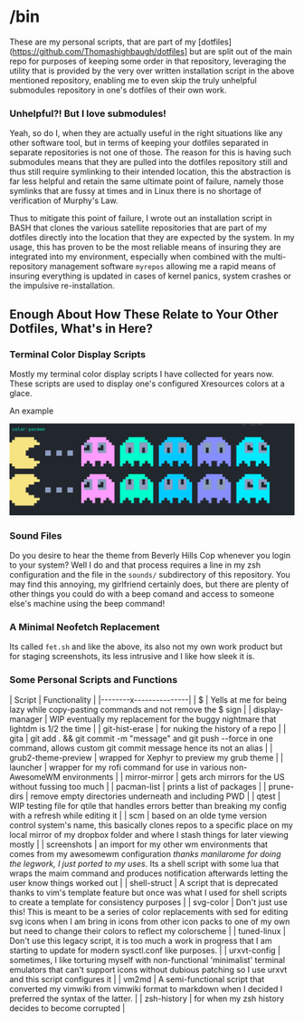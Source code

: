 # /bin

These are my personal scripts, that are part of my [dotfiles](https://github.com/Thomashighbaugh/dotfiles] but are split out of the main repo for purposes of keeping some order in that repository, leveraging the utility that is provided by the very over written installation script in the above mentioned repository, enabling me to even skip the truly unhelpful submodules repository in one's dotfiles of their own work.

### Unhelpful?! But I love submodules!

Yeah, so do I, when they are actually useful in the right situations like any other software tool, but in terms of keeping your dotfiles separated in separate repositories is not one of those. The reason for this is having such submodules means that they are pulled into the dotfiles repository still and thus still require symlinking to their intended location, this the abstraction is far less helpful and retain the same ultimate point of failure, namely those symlinks that are fussy at times and in Linux there is no shortage of verification of Murphy's Law.

Thus to mitigate this point of failure, I wrote out an installation script in BASH that clones the various satellite repositories that are part of my dotfiles directly into the location that they are expected by the system. In my usage, this has proven to be the most reliable means of insuring they are integrated into my environment, especially when combined with the multi-repository management software `myrepos` allowing me a rapid means of insuring everything is updated in cases of kernel panics, system crashes or the impulsive re-installation.

## Enough About How These Relate to Your Other Dotfiles, What's in Here?

### Terminal Color Display Scripts

Mostly my terminal color display scripts I have collected for years now. These scripts are used to display one's configured Xresources colors at a glace.

An example

![Color Ghosts Script](./images/screenshot.png)

### Sound Files

Do you desire to hear the theme from Beverly Hills Cop whenever you login to your system? Well I do and that process requires a line in my zsh configuration and the file in the `sounds/` subdirectory of this repository. You may find this annoying, my girlfriend certainly does, but there are plenty of other things you could do with a beep comand and access to someone else's machine using the beep command!

### A Minimal Neofetch Replacement

Its called `fet.sh` and like the above, its also not my own work product but for staging screenshots, its less intrusive and I like how sleek it is.

### Some Personal Scripts and Functions

| Script | Functionality |
|--------x---------------|
| $ | Yells at me for being lazy while copy-pasting commands and not remove the $ sign |
| display-manager | WIP eventually my replacement for the buggy nightmare that lightdm is 1/2 the time |
| git-hist-erase | for nuking the history of a repo |
| gita | git add . && git commit -m "message" and git push --force in one command, allows custom git commit message hence its not an alias |
| grub2-theme-preview | wrapped for Xephyr to preview my grub theme |
| launcher | wrapper for my rofi command for use in various non-AwesomeWM environments |
| mirror-mirror | gets arch mirrors for the US without fussing too much |
| pacman-list | prints a list of packages |
| prune-dirs | remove empty directories underneath and including PWD |
| qtest | WIP testing file for qtile that handles errors better than breaking my config with a refresh while editing it |
| scm | based on an olde tyme version control system's name, this basically clones repos to a specific place on my local mirror of my dropbox folder and where I stash things for later viewing mostly |
| screenshots | an import for my other wm environments that comes from my awesomewm configuration _thanks manilarome for doing the legwork, I just ported to my uses_. Its a shell script with some lua that wraps the maim command and produces notification afterwards letting the user know things worked out |
| shell-struct | A script that is deprecated thanks to vim's template feature but once was what I used for shell scripts to create a template for consistency purposes |
| svg-color | Don't just use this! This is meant to be a series of color replacements with sed for editing svg icons when I am bring in icons from other icon packs to one of my own but need to change their colors to reflect my colorscheme |
| tuned-linux | Don't use this legacy script, it is too much a work in progress that I am starting to update for modern sysctl.conf like purposes. |
| urxvt-config | sometimes, I like torturing myself with non-functional 'minimalist' terminal emulators that can't support icons without dubious patching so I use urxvt and this script configures it |
| vm2md | A semi-functional script that converted my vimwiki from vimwiki format to markdown when I decided I preferred the syntax of the latter. |
| zsh-history | for when my zsh history decides to become corrupted |
